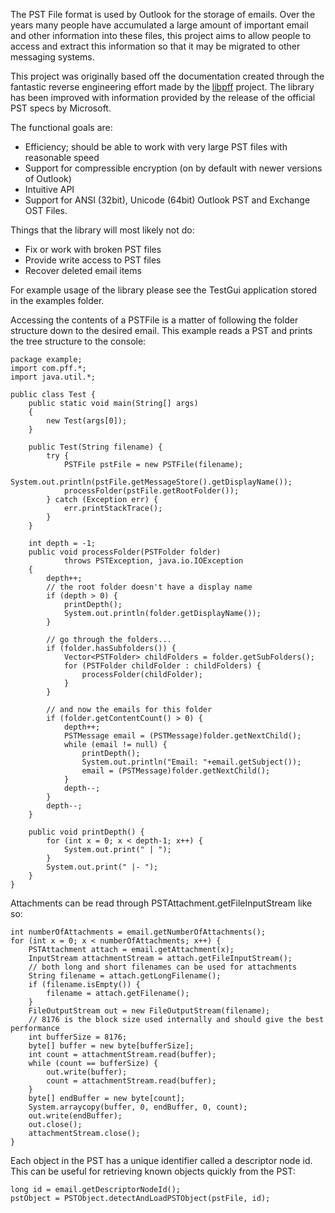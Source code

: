 The PST File format is used by Outlook for the storage of emails.  Over the years many people have accumulated a large amount of important email and other information into these files, this project aims to allow people to access and extract this information so that it may be migrated to other messaging systems.

This project was originally based off the documentation created through the fantastic reverse engineering effort made by the [libpff](https://sourceforge.net/projects/libpff) project.  The library has been improved with information provided by the release of the official PST specs by Microsoft.

The functional goals are:

  * Efficiency; should be able to work with very large PST files with reasonable speed
  * Support for compressible encryption (on by default with newer versions of Outlook)
  * Intuitive API
  * Support for ANSI (32bit), Unicode (64bit) Outlook PST and Exchange OST Files.

Things that the library will most likely not do:

  * Fix or work with broken PST files
  * Provide write access to PST files
  * Recover deleted email items

For example usage of the library please see the TestGui application stored in the examples folder.

Accessing the contents of a PSTFile is a matter of following the folder structure down to the desired email.  This example reads a PST and prints the tree structure to the console:

    package example;
    import com.pff.*;
    import java.util.*;

    public class Test {
        public static void main(String[] args)
        {
            new Test(args[0]);
        }

        public Test(String filename) {
            try {
                PSTFile pstFile = new PSTFile(filename);
                System.out.println(pstFile.getMessageStore().getDisplayName());
                processFolder(pstFile.getRootFolder());
            } catch (Exception err) {
                err.printStackTrace();
            }
        }

        int depth = -1;
        public void processFolder(PSTFolder folder)
                throws PSTException, java.io.IOException
        {
            depth++;
            // the root folder doesn't have a display name
            if (depth > 0) {
                printDepth();
                System.out.println(folder.getDisplayName());
            }

            // go through the folders...
            if (folder.hasSubfolders()) {
                Vector<PSTFolder> childFolders = folder.getSubFolders();
                for (PSTFolder childFolder : childFolders) {
                    processFolder(childFolder);
                }
            }

            // and now the emails for this folder
            if (folder.getContentCount() > 0) {
                depth++;
                PSTMessage email = (PSTMessage)folder.getNextChild();
                while (email != null) {
                    printDepth();
                    System.out.println("Email: "+email.getSubject());
                    email = (PSTMessage)folder.getNextChild();
                }
                depth--;
            }
            depth--;
        }

        public void printDepth() {
            for (int x = 0; x < depth-1; x++) {
                System.out.print(" | ");
            }
            System.out.print(" |- ");
        }
    }

Attachments can be read through PSTAttachment.getFileInputStream like so:

    int numberOfAttachments = email.getNumberOfAttachments();
    for (int x = 0; x < numberOfAttachments; x++) {
        PSTAttachment attach = email.getAttachment(x);
        InputStream attachmentStream = attach.getFileInputStream();
        // both long and short filenames can be used for attachments
        String filename = attach.getLongFilename();
        if (filename.isEmpty()) {
            filename = attach.getFilename();
        }
        FileOutputStream out = new FileOutputStream(filename);
        // 8176 is the block size used internally and should give the best performance
        int bufferSize = 8176;
        byte[] buffer = new byte[bufferSize];
        int count = attachmentStream.read(buffer);
        while (count == bufferSize) {
            out.write(buffer);
            count = attachmentStream.read(buffer);
        }
        byte[] endBuffer = new byte[count];
        System.arraycopy(buffer, 0, endBuffer, 0, count);
        out.write(endBuffer);
        out.close();
        attachmentStream.close();
    }

Each object in the PST has a unique identifier called a descriptor node id.  This can be useful for retrieving known objects quickly from the PST:

    long id = email.getDescriptorNodeId();
    pstObject = PSTObject.detectAndLoadPSTObject(pstFile, id);


